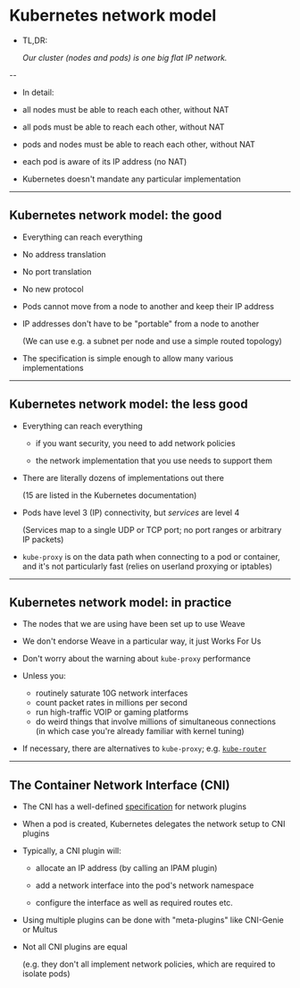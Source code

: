 # Kubernetes network model

- TL,DR:

  *Our cluster (nodes and pods) is one big flat IP network.*

--

- In detail:

 - all nodes must be able to reach each other, without NAT

 - all pods must be able to reach each other, without NAT

 - pods and nodes must be able to reach each other, without NAT

 - each pod is aware of its IP address (no NAT)

- Kubernetes doesn't mandate any particular implementation

---

## Kubernetes network model: the good

- Everything can reach everything

- No address translation

- No port translation

- No new protocol

- Pods cannot move from a node to another and keep their IP address

- IP addresses don't have to be "portable" from a node to another

  (We can use e.g. a subnet per node and use a simple routed topology)

- The specification is simple enough to allow many various implementations

---

## Kubernetes network model: the less good

- Everything can reach everything

  - if you want security, you need to add network policies

  - the network implementation that you use needs to support them

- There are literally dozens of implementations out there

  (15 are listed in the Kubernetes documentation)

- Pods have level 3 (IP) connectivity, but *services* are level 4

  (Services map to a single UDP or TCP port; no port ranges or arbitrary IP packets)

- `kube-proxy` is on the data path when connecting to a pod or container,
  <br/>and it's not particularly fast (relies on userland proxying or iptables)

---

## Kubernetes network model: in practice

- The nodes that we are using have been set up to use Weave

- We don't endorse Weave in a particular way, it just Works For Us

- Don't worry about the warning about `kube-proxy` performance

- Unless you:

  - routinely saturate 10G network interfaces
  - count packet rates in millions per second
  - run high-traffic VOIP or gaming platforms
  - do weird things that involve millions of simultaneous connections
    <br/>(in which case you're already familiar with kernel tuning)

- If necessary, there are alternatives to `kube-proxy`; e.g.
  [`kube-router`](https://www.kube-router.io)

---

## The Container Network Interface (CNI)

- The CNI has a well-defined [specification](https://github.com/containernetworking/cni/blob/master/SPEC.md#network-configuration) for network plugins

- When a pod is created, Kubernetes delegates the network setup to CNI plugins

- Typically, a CNI plugin will:

  - allocate an IP address (by calling an IPAM plugin)

  - add a network interface into the pod's network namespace

  - configure the interface as well as required routes etc.

- Using multiple plugins can be done with "meta-plugins" like CNI-Genie or Multus

- Not all CNI plugins are equal

  (e.g. they don't all implement network policies, which are required to isolate pods)
